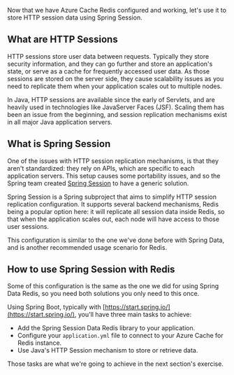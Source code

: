 Now that we have Azure Cache Redis configured and working, let's use it to store HTTP session data using Spring Session.

## What are HTTP Sessions

HTTP sessions store user data between requests. Typically they store security information, and they can go further and store an application's state, or serve as a cache for frequently accessed user data. As those sessions are stored on the server side, they cause scalability issues as you need to replicate them when your application scales out to multiple nodes.

In Java, HTTP sessions are available since the early of Servlets, and are heavily used in technologies like JavaServer Faces (JSF). Scaling them has been an issue from the beginning, and session replication mechanisms exist in all major Java application servers.

## What is Spring Session

One of the issues with HTTP session replication mechanisms, is that they aren't standardized: they rely on APIs, which are specific to each application servers. This setup causes some portability issues, and so the Spring team created [Spring Session](https://spring.io/projects/spring-session) to have a generic solution.

Spring Session is a Spring subproject that aims to simplify HTTP session replication configuration. It supports several backend mechanisms, Redis being a popular option here: it will replicate all session data inside Redis, so that when the application scales out, each node will have access to those user sessions.

This configuration is similar to the one we've done before with Spring Data, and is another recommended usage scenario for Redis.

## How to use Spring Session with Redis

Some of this configuration is the same as the one we did for using Spring Data Redis, so you need both solutions you only need to this once.

Using Spring Boot, typically with [https://start.spring.io/](https://start.spring.io/), you'll have three main tasks to achieve:

- Add the Spring Session Data Redis library to your application.
- Configure your `application.yml` file to connect to your Azure Cache for Redis instance.
- Use Java's HTTP Session mechanism to store or retrieve data.

Those tasks are what we're going to achieve in the next section's exercise.
